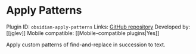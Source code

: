 # Apply Patterns

Plugin ID: `obsidian-apply-patterns`
Links: [GitHub repository](https://github.com/jglev/obsidian-apply-patterns-plugin)
Developed by: [[jglev]]
Mobile compatible: [[Mobile-compatible plugins|Yes]]

Apply custom patterns of find-and-replace in succession to text.
